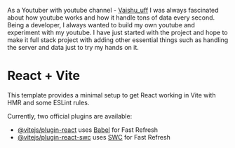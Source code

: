 As a Youtuber with youtube channel - [Vaishu_uff](https://www.youtube.com/channel/vaishu_uff) I was always fascinated about how youtube works and how it handle tons of data every second. Being a developer, I always wanted to build my own youtube and experiment with my youtube. I have just started with the project and hope to make it full stack project with adding other essential things such as handling the server and data just to try my hands on it.   

# React + Vite

This template provides a minimal setup to get React working in Vite with HMR and some ESLint rules.

Currently, two official plugins are available:

- [@vitejs/plugin-react](https://github.com/vitejs/vite-plugin-react/blob/main/packages/plugin-react/README.md) uses [Babel](https://babeljs.io/) for Fast Refresh
- [@vitejs/plugin-react-swc](https://github.com/vitejs/vite-plugin-react-swc) uses [SWC](https://swc.rs/) for Fast Refresh
